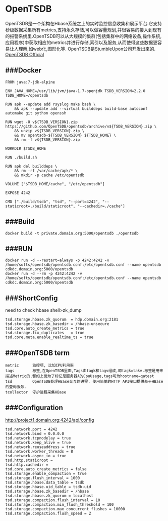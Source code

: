 OpenTSDB
========
OpenTSDB是一个架构在Hbase系统之上的实时监控信息收集和展示平台.它支持秒级数据采集所有metrics,支持永久存储,可以做容量规划,并很容易的接入到现有的报警系统里.OpenTSDB可以从大规模的集群(包括集群中的网络设备,操作系统,应用程序)中获取相应的metrics并进行存储,索引以及服务,从而使得这些数据更容易让人理解,如web化,图形化等.
OpenTSDB是StumbleUpon公司开发出来的.
[OpenTSDB Official](http://opentsdb.net/docs/build/html/index.html)


###Docker
----------------
```
FROM java:7-jdk-alpine

ENV JAVA_HOME=/usr/lib/jvm/java-1.7-openjdk TSDB_VERSION=2.2.0 TSDB_HOME=/opentsdb

RUN apk --update add rsyslog make bash \
	&& apk --update add --virtual builddeps build-base autoconf automake git python openssh

RUN wget -O v${TSDB_VERSION}.zip https://github.com/OpenTSDB/opentsdb/archive/v${TSDB_VERSION}.zip \
	&& unzip v${TSDB_VERSION}.zip \
	&& mv opentsdb-${TSDB_VERSION} ${TSDB_HOME} \
	&& rm -f v${TSDB_VERSION}.zip

WORKDIR $TSDB_HOME

RUN ./build.sh

RUN apk del builddeps \
	&& rm -rf /var/cache/apk/* \
	&& mkdir -p cache /etc/opentsdb

VOLUME ["$TSDB_HOME/cache", "/etc/opentsdb"]

EXPOSE 4242

CMD ["./build/tsdb", "tsd", "--port=4242", "--staticroot=./build/staticroot", "--cachedir=./cache"]
```

###Build
----------------
```
docker build -t private.domain.org:5000/opentsdb ./opentsdb
```

###RUN
----------------
```
docker run -d --restart=always -p 4242:4242 -v /home/softs/opentsdb/opentsdb.conf:/etc/opentsdb.conf --name opentsdb cdkdc.domain.org:5000/opentsdb
docker run -d --rm -p 4242:4242 -v /home/softs/opentsdb/opentsdb.conf:/etc/opentsdb.conf --name opentsdb cdkdc.domain.org:5000/opentsdb
```

###ShortConfig
----------------
need to check hbase shell>zk_dump
```
tsd.storage.hbase.zk_quorum  = hdp.domain.org:2181
tsd.storage.hbase.zk_basedir = /hbase-unsecure
tsd.core.auto_create_metrics = true
tsd.storage.fix_duplicates   = true
tsd.core.meta.enable_realtime_ts = true
```

###OpenTSDB term
----------------
```
metric      监控项, 比如CPU利用率
tags        标签,在OpenTSDB里面,Tags由tagk和tagv组成,即tagk=takv.标签是用来描述Metric的,譬如上面为了标记是服务器A的CpuUsage,tags可为hostname=qatest
tsd         OpenTSDB处理HBase交互的进程. 使用简单的HTTP API接口提供基于HBase的查询服务.
tcollector  守护进程采集HBase
```


###Configuration
----------------
http://project1.domain.org:4242/api/config
```
tsd.network.port = 4242
tsd.network.bind = 0.0.0.0
tsd.network.tcpnodelay = true
tsd.network.keep_alive = true
tsd.network.reuseaddress = true
tsd.network.worker_threads = 8
tsd.network.async_io = true
tsd.http.staticroot =
tsd.http.cachedir =
tsd.core.auto_create_metrics = false
tsd.storage.enable_compaction = true
tsd.storage.flush_interval = 1000
tsd.storage.hbase.data_table = tsdb
tsd.storage.hbase.uid_table = tsdb-uid
tsd.storage.hbase.zk_basedir = /hbase
tsd.storage.hbase.zk_quorum = localhost
tsd.storage.compaction.flush_interval = 10
tsd.storage.compaction.min_flush_threshold = 100
tsd.storage.compaction.max_concurrent_flushes = 10000
tsd.storage.compaction.flush_speed = 2
```

